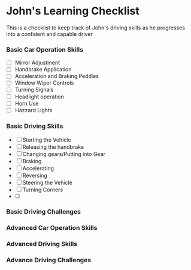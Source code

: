 # John's Learning Checklist

This is a checklist to keep track of John's driving skills as he progresses into a confident and capable driver

### Basic Car Operation Skills
- [ ] Mirror Adjustment
- [ ] Handbrake Application
- [ ] Acceleration and Braking Peddles
- [ ] Window Wiper Controls
- [ ] Turning Signals
- [ ] Headlight operation
- [ ] Horn Use
- [ ] Hazzard Lights

### Basic Driving Skills
- [ ] Starting the Vehicle
- [ ] Releasing the handbrake
- [ ] Changing gears/Putting into Gear
- [ ] Braking
- [ ] Accelerating
- [ ] Reversing
- [ ] Steering the Vehicle
- [ ] Turning Corners
- [ ] 

### Basic Driving Challenges



### Advanced Car Operation Skills



### Advanced Driving Skills



### Advance Driving Challenges